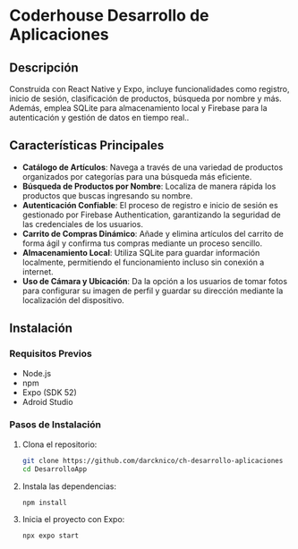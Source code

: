 # Coderhouse Desarrollo de Aplicaciones

## Descripción

Construida con React Native y Expo, incluye funcionalidades como registro, inicio de sesión, clasificación de productos, búsqueda por nombre y más. Además, emplea SQLite para almacenamiento local y Firebase para la autenticación y gestión de datos en tiempo real..

## Características Principales 
- **Catálogo de Artículos**: Navega a través de una variedad de productos organizados por categorías para una búsqueda más eficiente.
- **Búsqueda de Productos por Nombre**: Localiza de manera rápida los productos que buscas ingresando su nombre.
- **Autenticación Confiable**: El proceso de registro e inicio de sesión es gestionado por Firebase Authentication, garantizando la seguridad de las credenciales de los usuarios.
- **Carrito de Compras Dinámico**: Añade y elimina artículos del carrito de forma ágil y confirma tus compras mediante un proceso sencillo.
- **Almacenamiento Local**: Utiliza SQLite para guardar información localmente, permitiendo el funcionamiento incluso sin conexión a internet.
- **Uso de Cámara y Ubicación**: Da la opción a los usuarios de tomar fotos para configurar su imagen de perfil y guardar su dirección mediante la localización del dispositivo.


## Instalación

### Requisitos Previos

- Node.js
- npm 
- Expo (SDK 52)
- Adroid Studio

### Pasos de Instalación

1. Clona el repositorio:

    ```bash
    git clone https://github.com/darcknico/ch-desarrollo-aplicaciones
    cd DesarrolloApp
    ```

2. Instala las dependencias:

    ```bash
    npm install
    ```

3. Inicia el proyecto con Expo:

    ```bash
    npx expo start
    ```
